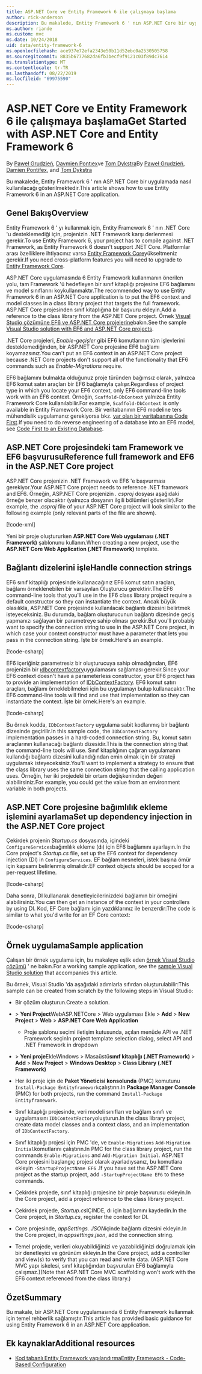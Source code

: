 ```yaml
---
title: ASP.NET Core ve Entity Framework 6 ile çalışmaya başlama
author: rick-anderson
description: Bu makalede, Entity Framework 6 ' nın ASP.NET Core bir uygulamada nasıl kullanılacağı gösterilmektedir.
ms.author: riande
ms.custom: mvc
ms.date: 10/24/2018
uid: data/entity-framework-6
ms.openlocfilehash: ace937e72efa2343e50b11d52ebc0a2530505758
ms.sourcegitcommit: 8835b6777682da6fb3becf9f9121c03f89dc7614
ms.translationtype: MT
ms.contentlocale: tr-TR
ms.lasthandoff: 08/22/2019
ms.locfileid: "69975590"
---
```

# <a name="get-started-with-aspnet-core-and-entity-framework-6"></a><span data-ttu-id="a7e63-103">ASP.NET Core ve Entity Framework 6 ile çalışmaya başlama</span><span class="sxs-lookup"><span data-stu-id="a7e63-103">Get Started with ASP.NET Core and Entity Framework 6</span></span>

<span data-ttu-id="a7e63-104">By [Paweł Grudzień](https://github.com/pgrudzien12), [Davmien Pontıex](https://github.com/DamienPontifex)ve [Tom Dykstra](https://github.com/tdykstra)</span><span class="sxs-lookup"><span data-stu-id="a7e63-104">By [Paweł Grudzień](https://github.com/pgrudzien12), [Damien Pontifex](https://github.com/DamienPontifex), and [Tom Dykstra](https://github.com/tdykstra)</span></span>

<span data-ttu-id="a7e63-105">Bu makalede, Entity Framework 6 ' nın ASP.NET Core bir uygulamada nasıl kullanılacağı gösterilmektedir.</span><span class="sxs-lookup"><span data-stu-id="a7e63-105">This article shows how to use Entity Framework 6 in an ASP.NET Core application.</span></span>

## <a name="overview"></a><span data-ttu-id="a7e63-106">Genel Bakış</span><span class="sxs-lookup"><span data-stu-id="a7e63-106">Overview</span></span>

<span data-ttu-id="a7e63-107">Entity Framework 6 ' yı kullanmak için, Entity Framework 6 ' nın .NET Core 'u desteklemediği için, projenizin .NET Framework karşı derlenmesi gerekir.</span><span class="sxs-lookup"><span data-stu-id="a7e63-107">To use Entity Framework 6, your project has to compile against .NET Framework, as Entity Framework 6 doesn't support .NET Core.</span></span> <span data-ttu-id="a7e63-108">Platformlar arası özelliklere ihtiyacınız varsa [Entity Framework Core](/ef/)yükseltmeniz gerekir.</span><span class="sxs-lookup"><span data-stu-id="a7e63-108">If you need cross-platform features you will need to upgrade to [Entity Framework Core](/ef/).</span></span>

<span data-ttu-id="a7e63-109">ASP.NET Core uygulamasında 6 Entity Framework kullanmanın önerilen yolu, tam Framework 'ü hedefleyen bir sınıf kitaplığı projesine EF6 bağlamını ve model sınıflarını koykullanmaktır.</span><span class="sxs-lookup"><span data-stu-id="a7e63-109">The recommended way to use Entity Framework 6 in an ASP.NET Core application is to put the EF6 context and model classes in a class library project that targets the full framework.</span></span> <span data-ttu-id="a7e63-110">ASP.NET Core projesinden sınıf kitaplığına bir başvuru ekleyin.</span><span class="sxs-lookup"><span data-stu-id="a7e63-110">Add a reference to the class library from the ASP.NET Core project.</span></span> <span data-ttu-id="a7e63-111">Örnek [Visual Studio çözümüne EF6 ve ASP.NET Core projelerine](https://github.com/aspnet/AspNetCore.Docs/tree/master/aspnetcore/data/entity-framework-6/sample/)bakın.</span><span class="sxs-lookup"><span data-stu-id="a7e63-111">See the sample [Visual Studio solution with EF6 and ASP.NET Core projects](https://github.com/aspnet/AspNetCore.Docs/tree/master/aspnetcore/data/entity-framework-6/sample/).</span></span>

<span data-ttu-id="a7e63-112">.NET Core projeleri, *Enable-geçişler* gibi EF6 komutlarının tüm işlevlerini desteklemediğinden, bir ASP.NET Core projesine EF6 bağlamı koyamazsınız.</span><span class="sxs-lookup"><span data-stu-id="a7e63-112">You can't put an EF6 context in an ASP.NET Core project because .NET Core projects don't support all of the functionality that EF6 commands such as *Enable-Migrations* require.</span></span>

<span data-ttu-id="a7e63-113">EF6 bağlamını bulmakta olduğunuz proje türünden bağımsız olarak, yalnızca EF6 komut satırı araçları bir EF6 bağlamıyla çalışır.</span><span class="sxs-lookup"><span data-stu-id="a7e63-113">Regardless of project type in which you locate your EF6 context, only EF6 command-line tools work with an EF6 context.</span></span> <span data-ttu-id="a7e63-114">Örneğin, `Scaffold-DbContext` yalnızca Entity Framework Core kullanılabilir.</span><span class="sxs-lookup"><span data-stu-id="a7e63-114">For example, `Scaffold-DbContext` is only available in Entity Framework Core.</span></span> <span data-ttu-id="a7e63-115">Bir veritabanının EF6 modeline ters mühendislik uygulamanız gerekiyorsa bkz. [var olan bir veritabanına Code First](https://msdn.microsoft.com/jj200620).</span><span class="sxs-lookup"><span data-stu-id="a7e63-115">If you need to do reverse engineering of a database into an EF6 model, see [Code First to an Existing Database](https://msdn.microsoft.com/jj200620).</span></span>

## <a name="reference-full-framework-and-ef6-in-the-aspnet-core-project"></a><span data-ttu-id="a7e63-116">ASP.NET Core projesindeki tam Framework ve EF6 başvurusu</span><span class="sxs-lookup"><span data-stu-id="a7e63-116">Reference full framework and EF6 in the ASP.NET Core project</span></span>

<span data-ttu-id="a7e63-117">ASP.NET Core projenizin .NET Framework ve EF6 'e başvurması gerekiyor.</span><span class="sxs-lookup"><span data-stu-id="a7e63-117">Your ASP.NET Core project needs to reference .NET framework and EF6.</span></span> <span data-ttu-id="a7e63-118">Örneğin, ASP.NET Core projenizin *. csproj* dosyası aşağıdaki örneğe benzer olacaktır (yalnızca dosyanın ilgili bölümleri gösterilir).</span><span class="sxs-lookup"><span data-stu-id="a7e63-118">For example, the *.csproj* file of your ASP.NET Core project will look similar to the following example (only relevant parts of the file are shown).</span></span>

[!code-xml[](entity-framework-6/sample/MVCCore/MVCCore.csproj?range=3-9&highlight=2)]

<span data-ttu-id="a7e63-119">Yeni bir proje oluştururken **ASP.NET Core Web uygulaması (.NET Framework)** şablonunu kullanın.</span><span class="sxs-lookup"><span data-stu-id="a7e63-119">When creating a new project, use the **ASP.NET Core Web Application (.NET Framework)** template.</span></span>

## <a name="handle-connection-strings"></a><span data-ttu-id="a7e63-120">Bağlantı dizelerini işle</span><span class="sxs-lookup"><span data-stu-id="a7e63-120">Handle connection strings</span></span>

<span data-ttu-id="a7e63-121">EF6 sınıf kitaplığı projesinde kullanacağınız EF6 komut satırı araçları, bağlamı örneklenebilen bir varsayılan Oluşturucu gerektirir.</span><span class="sxs-lookup"><span data-stu-id="a7e63-121">The EF6 command-line tools that you'll use in the EF6 class library project require a default constructor so they can instantiate the context.</span></span> <span data-ttu-id="a7e63-122">Ancak büyük olasılıkla, ASP.NET Core projesinde kullanılacak bağlantı dizesini belirtmek isteyeceksiniz. Bu durumda, bağlam oluşturucunun bağlantı dizesinde geçiş yapmanızı sağlayan bir parametreye sahip olması gerekir.</span><span class="sxs-lookup"><span data-stu-id="a7e63-122">But you'll probably want to specify the connection string to use in the ASP.NET Core project, in which case your context constructor must have a parameter that lets you pass in the connection string.</span></span> <span data-ttu-id="a7e63-123">İşte bir örnek.</span><span class="sxs-lookup"><span data-stu-id="a7e63-123">Here's an example.</span></span>

[!code-csharp[](entity-framework-6/sample/EF6/SchoolContext.cs?name=snippet_Constructor)]

<span data-ttu-id="a7e63-124">EF6 içeriğiniz parametresiz bir oluşturucuya sahip olmadığından, EF6 projenizin bir [ıdbcontextfactory](https://msdn.microsoft.com/library/hh506876)uygulamasını sağlaması gerekir.</span><span class="sxs-lookup"><span data-stu-id="a7e63-124">Since your EF6 context doesn't have a parameterless constructor, your EF6 project has to provide an implementation of [IDbContextFactory](https://msdn.microsoft.com/library/hh506876).</span></span> <span data-ttu-id="a7e63-125">EF6 komut satırı araçları, bağlamı örneklebilmeleri için bu uygulamayı bulup kullanacaktır.</span><span class="sxs-lookup"><span data-stu-id="a7e63-125">The EF6 command-line tools will find and use that implementation so they can instantiate the context.</span></span> <span data-ttu-id="a7e63-126">İşte bir örnek.</span><span class="sxs-lookup"><span data-stu-id="a7e63-126">Here's an example.</span></span>

[!code-csharp[](entity-framework-6/sample/EF6/SchoolContextFactory.cs?name=snippet_IDbContextFactory)]

<span data-ttu-id="a7e63-127">Bu örnek kodda, `IDbContextFactory` uygulama sabit kodlanmış bir bağlantı dizesinde geçirilir.</span><span class="sxs-lookup"><span data-stu-id="a7e63-127">In this sample code, the `IDbContextFactory` implementation passes in a hard-coded connection string.</span></span> <span data-ttu-id="a7e63-128">Bu, komut satırı araçlarının kullanacağı bağlantı dizesidir.</span><span class="sxs-lookup"><span data-stu-id="a7e63-128">This is the connection string that the command-line tools will use.</span></span> <span data-ttu-id="a7e63-129">Sınıf kitaplığının çağıran uygulamanın kullandığı bağlantı dizesini kullandığından emin olmak için bir strateji uygulamak isteyeceksiniz.</span><span class="sxs-lookup"><span data-stu-id="a7e63-129">You'll want to implement a strategy to ensure that the class library uses the same connection string that the calling application uses.</span></span> <span data-ttu-id="a7e63-130">Örneğin, her iki projedeki bir ortam değişkeninden değeri alabilirsiniz.</span><span class="sxs-lookup"><span data-stu-id="a7e63-130">For example, you could get the value from an environment variable in both projects.</span></span>

## <a name="set-up-dependency-injection-in-the-aspnet-core-project"></a><span data-ttu-id="a7e63-131">ASP.NET Core projesine bağımlılık ekleme işlemini ayarlama</span><span class="sxs-lookup"><span data-stu-id="a7e63-131">Set up dependency injection in the ASP.NET Core project</span></span>

<span data-ttu-id="a7e63-132">Çekirdek projenin *Startup.cs* dosyasında, içindeki `ConfigureServices`bağımlılık ekleme (dı) için EF6 bağlamını ayarlayın.</span><span class="sxs-lookup"><span data-stu-id="a7e63-132">In the Core project's *Startup.cs* file, set up the EF6 context for dependency injection (DI) in `ConfigureServices`.</span></span> <span data-ttu-id="a7e63-133">EF bağlam nesneleri, istek başına ömür için kapsamı belirlenmiş olmalıdır.</span><span class="sxs-lookup"><span data-stu-id="a7e63-133">EF context objects should be scoped for a per-request lifetime.</span></span>

[!code-csharp[](entity-framework-6/sample/MVCCore/Startup.cs?name=snippet_ConfigureServices&highlight=5)]

<span data-ttu-id="a7e63-134">Daha sonra, DI kullanarak denetleyicilerinizdeki bağlamın bir örneğini alabilirsiniz.</span><span class="sxs-lookup"><span data-stu-id="a7e63-134">You can then get an instance of the context in your controllers by using DI.</span></span> <span data-ttu-id="a7e63-135">Kod, EF Core bağlamı için yazdıklarınız ile benzerdir:</span><span class="sxs-lookup"><span data-stu-id="a7e63-135">The code is similar to what you'd write for an EF Core context:</span></span>

[!code-csharp[](entity-framework-6/sample/MVCCore/Controllers/StudentsController.cs?name=snippet_ContextInController)]

## <a name="sample-application"></a><span data-ttu-id="a7e63-136">Örnek uygulama</span><span class="sxs-lookup"><span data-stu-id="a7e63-136">Sample application</span></span>

<span data-ttu-id="a7e63-137">Çalışan bir örnek uygulama için, bu makaleye eşlik eden [örnek Visual Studio çözümü](https://github.com/aspnet/AspNetCore.Docs/tree/master/aspnetcore/data/entity-framework-6/sample/) ' ne bakın.</span><span class="sxs-lookup"><span data-stu-id="a7e63-137">For a working sample application, see the [sample Visual Studio solution](https://github.com/aspnet/AspNetCore.Docs/tree/master/aspnetcore/data/entity-framework-6/sample/) that accompanies this article.</span></span>

<span data-ttu-id="a7e63-138">Bu örnek, Visual Studio 'da aşağıdaki adımlarla sıfırdan oluşturulabilir:</span><span class="sxs-lookup"><span data-stu-id="a7e63-138">This sample can be created from scratch by the following steps in Visual Studio:</span></span>

* <span data-ttu-id="a7e63-139">Bir çözüm oluşturun.</span><span class="sxs-lookup"><span data-stu-id="a7e63-139">Create a solution.</span></span>

* <span data-ttu-id="a7e63-140"> > **Yeni Project**WebASP.NETCore > Web uygulaması Ekle > </span><span class="sxs-lookup"><span data-stu-id="a7e63-140">**Add** > **New Project** > **Web** > **ASP.NET Core Web Application**</span></span>
  * <span data-ttu-id="a7e63-141">Proje şablonu seçimi iletişim kutusunda, açılan menüde API ve .NET Framework seçin</span><span class="sxs-lookup"><span data-stu-id="a7e63-141">In project template selection dialog, select API and .NET Framework in dropdown</span></span>

* <span data-ttu-id="a7e63-142"> > **Yeni proje**EkleWindows > Masaüstü**sınıf kitaplığı (.NET Framework)**  > </span><span class="sxs-lookup"><span data-stu-id="a7e63-142">**Add** > **New Project** > **Windows Desktop** > **Class Library (.NET Framework)**</span></span>

* <span data-ttu-id="a7e63-143">Her iki proje için de **Paket Yöneticisi konsolunda** (PMC) komutunu `Install-Package Entityframework`çalıştırın.</span><span class="sxs-lookup"><span data-stu-id="a7e63-143">In **Package Manager Console** (PMC) for both projects, run the command `Install-Package Entityframework`.</span></span>

* <span data-ttu-id="a7e63-144">Sınıf kitaplığı projesinde, veri modeli sınıfları ve bağlam sınıfı ve uygulamasını `IDbContextFactory`oluşturun.</span><span class="sxs-lookup"><span data-stu-id="a7e63-144">In the class library project, create data model classes and a context class, and an implementation of `IDbContextFactory`.</span></span>

* <span data-ttu-id="a7e63-145">Sınıf kitaplığı projesi için PMC 'de, ve `Enable-Migrations` `Add-Migration Initial`komutlarını çalıştırın.</span><span class="sxs-lookup"><span data-stu-id="a7e63-145">In PMC for the class library project, run the commands `Enable-Migrations` and `Add-Migration Initial`.</span></span> <span data-ttu-id="a7e63-146">ASP.NET Core projesini başlangıç projesi olarak ayarladıysanız, bu komutlara ekleyin `-StartupProjectName EF6` .</span><span class="sxs-lookup"><span data-stu-id="a7e63-146">If you have set the ASP.NET Core project as the startup project, add `-StartupProjectName EF6` to these commands.</span></span>

* <span data-ttu-id="a7e63-147">Çekirdek projede, sınıf kitaplığı projesine bir proje başvurusu ekleyin.</span><span class="sxs-lookup"><span data-stu-id="a7e63-147">In the Core project, add a project reference to the class library project.</span></span>

* <span data-ttu-id="a7e63-148">Çekirdek projede, *Startup.cs*IÇINDE, dı için bağlamını kaydedin.</span><span class="sxs-lookup"><span data-stu-id="a7e63-148">In the Core project, in *Startup.cs*, register the context for DI.</span></span>

* <span data-ttu-id="a7e63-149">Core projesinde, *appSettings. JSON*içinde bağlantı dizesini ekleyin.</span><span class="sxs-lookup"><span data-stu-id="a7e63-149">In the Core project, in *appsettings.json*, add the connection string.</span></span>

* <span data-ttu-id="a7e63-150">Temel projede, verileri okuyabildiğinizi ve yazabildiğinizi doğrulamak için bir denetleyici ve görünüm ekleyin.</span><span class="sxs-lookup"><span data-stu-id="a7e63-150">In the Core project, add a controller and view(s) to verify that you can read and write data.</span></span> <span data-ttu-id="a7e63-151">(ASP.NET Core MVC yapı iskelesi, sınıf kitaplığından başvurulan EF6 bağlamıyla çalışmaz.)</span><span class="sxs-lookup"><span data-stu-id="a7e63-151">(Note that ASP.NET Core MVC scaffolding won't work with the EF6 context referenced from the class library.)</span></span>

## <a name="summary"></a><span data-ttu-id="a7e63-152">Özet</span><span class="sxs-lookup"><span data-stu-id="a7e63-152">Summary</span></span>

<span data-ttu-id="a7e63-153">Bu makale, bir ASP.NET Core uygulamasında 6 Entity Framework kullanmak için temel rehberlik sağlamıştır.</span><span class="sxs-lookup"><span data-stu-id="a7e63-153">This article has provided basic guidance for using Entity Framework 6 in an ASP.NET Core application.</span></span>

## <a name="additional-resources"></a><span data-ttu-id="a7e63-154">Ek kaynaklar</span><span class="sxs-lookup"><span data-stu-id="a7e63-154">Additional resources</span></span>

* [<span data-ttu-id="a7e63-155">Kod tabanlı Entity Framework yapılandırma</span><span class="sxs-lookup"><span data-stu-id="a7e63-155">Entity Framework - Code-Based Configuration</span></span>](https://msdn.microsoft.com/data/jj680699.aspx)
